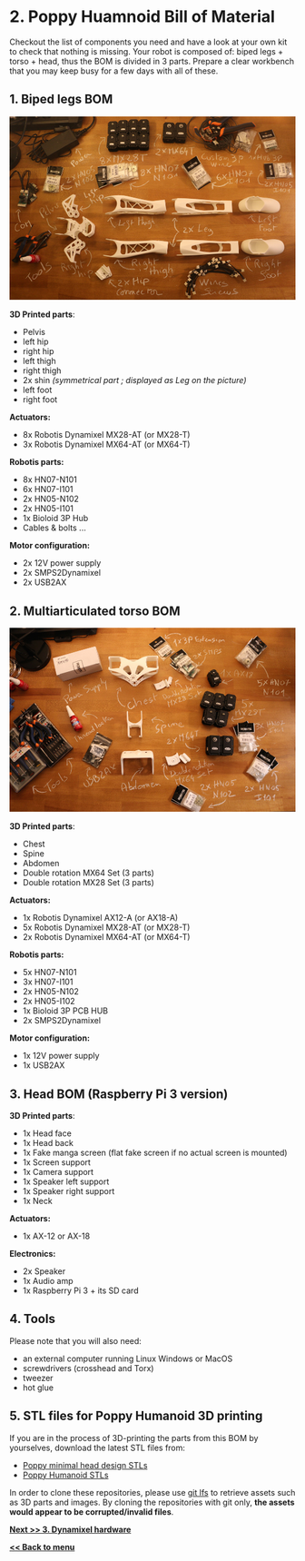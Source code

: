 # 2. Poppy Huamnoid Bill of Material

Checkout the list of components you need and have a look at your own kit to check that nothing is missing.
Your robot is composed of: biped legs + torso + head, thus the BOM is divided in 3 parts.
Prepare a clear workbench that you may keep busy for a few days with all of these.

## 1. Biped legs BOM

![](img/legs_BOM.jpg)

**3D Printed parts**:
- Pelvis
- left hip
- right hip
- left thigh
- right thigh
- 2x shin *(symmetrical part ; displayed as Leg on the picture)*
- left foot
- right foot

**Actuators:**
- 8x Robotis Dynamixel MX28-AT (or MX28-T)
- 3x Robotis Dynamixel MX64-AT (or MX64-T)

**Robotis parts:**
- 8x HN07-N101
- 6x HN07-I101
- 2x HN05-N102
- 2x HN05-I101
- 1x Bioloid 3P Hub
- Cables & bolts ...

**Motor configuration:**
- 2x 12V power supply
- 2x SMPS2Dynamixel
- 2x USB2AX

## 2. Multiarticulated torso BOM

![Trunk BOM](img/trunk_BOM.JPG)

**3D Printed parts**:
- Chest
- Spine
- Abdomen
- Double rotation MX64 Set (3 parts)
- Double rotation MX28 Set (3 parts)

**Actuators:**
- 1x Robotis Dynamixel AX12-A (or AX18-A)
- 5x Robotis Dynamixel MX28-AT (or MX28-T)
- 2x Robotis Dynamixel MX64-AT (or MX64-T)

**Robotis parts:**
- 5x HN07-N101
- 3x HN07-I101
- 2x HN05-N102
- 2x HN05-I102
- 1x Bioloid 3P PCB HUB
- 2x SMPS2Dynamixel

**Motor configuration:**
- 1x 12V power supply
- 1x USB2AX

## 3. Head BOM (Raspberry Pi 3 version)

**3D Printed parts**:
- 1x Head face
- 1x Head back
- 1x Fake manga screen (flat fake screen if no actual screen is mounted)
- 1x Screen support
- 1x Camera support
- 1x Speaker left support
- 1x Speaker right support
- 1x Neck

**Actuators:**
- 1x AX-12 or AX-18

**Electronics:**
- 2x Speaker
- 1x Audio amp
- 1x Raspberry Pi 3 + its SD card

## 4. Tools
Please note that you will also need:
* an external computer running Linux Windows or MacOS
* screwdrivers (crosshead and Torx)
* tweezer
* hot glue

## 5. STL files for Poppy Humanoid 3D printing
If you are in the process of 3D-printing the parts from this BOM by yourselves, download the latest STL files from:
* [Poppy minimal head design STLs](https://github.com/poppy-project/Poppy-minimal-head-design/releases)
* [Poppy Humanoid STLs](https://github.com/poppy-project/poppy-humanoid/releases)

In order to clone these repositories, please use [git lfs](https://git-lfs.github.com/) to retrieve assets such as 3D parts and images. By cloning the repositories with git only, **the assets would appear to be corrupted/invalid files**.

[**Next >> 3. Dynamixel hardware**](dynamixel_hardware.md)

[**<< Back to menu**](README.md)
